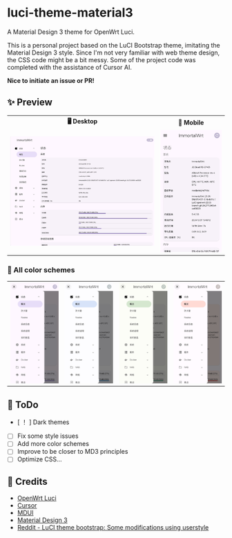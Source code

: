 # luci-theme-material3
A Material Design 3 theme for OpenWrt Luci.

This is a personal project based on the LuCI Bootstrap theme, imitating the Material Design 3 style. Since I'm not very familiar with web theme design, the CSS code might be a bit messy. Some of the project code was completed with the assistance of Cursor AI.

**Nice to initiate an issue or PR!**
## ✨ Preview
<table>
  <tr>
    <th>🖥️ Desktop</th>
    <th>📱 Mobile</th>
  </tr>
  <tr>
    <td><img src="imgs/md3-desktop-overview.jpg" style="max-height: 600px;" /></td>
    <td><img src="imgs/md3-mobile-overview.jpg" style="max-height: 600px;" /></td>
  </tr>
</table>

### 🎨 All color schemes
<table>
  <tr>
    <td><img src="imgs/md3-mobile-default.jpg" /></td>
    <td><img src="imgs/md3-mobile-blue.jpg" /></td>
    <td><img src="imgs/md3-mobile-green.jpg" /></td>
    <td><img src="imgs/md3-mobile-red.jpg" /></td>
  </tr>
</table>

## 📝 ToDo
- [ ！ ] Dark themes
- [ ] Fix some style issues
- [ ] Add more color schemes
- [ ] Improve to be closer to MD3 principles
- [ ] Optimize CSS...

## 🙏 Credits
- [OpenWrt Luci](https://github.com/openwrt/luci)
- [Cursor](https://www.cursor.com/)
- [MDUI](https://www.mdui.org/zh-cn/)
- [Material Design 3](https://m3.material.io/)
- [Reddit - LuCI theme bootstrap: Some modifications using userstyle](https://www.reddit.com/r/openwrt/comments/qmtmpf/lucithemebootstrap_some_modifications_using/)

